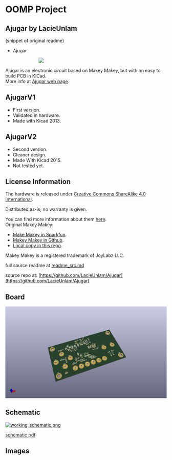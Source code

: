 # OOMP Project  
## Ajugar  by LacieUnlam  
  
(snippet of original readme)  
  
- Ajugar  
  
<img src="AjugarV1/photos/20150708_210446v.jpg" width="400" align="right"><br>  
  
Ajugar is an electronic circuit based on Makey Makey, but with an easy to build PCB in  KiCad.   
More info at [Ajugar web page](http://www.lacie-unlam.org/dokuwiki/doku.php?id=ajugar_publico).  
  
AjugarV1  
--------  
  * First version.   
  * Validated in hardware.  
  * Made with Kicad 2013.  
    
AjugarV2  
--------  
  * Second version.  
  * Cleaner design.  
  * Made With Kicad 2015.  
  * Not tested yet.  
  
License Information  
-------------------  
The hardware is released under [Creative Commons ShareAlike 4.0 International](https://creativecommons.org/licenses/by-sa/4.0/).  
  
Distributed as-is; no warranty is given.  
  
  
You can find more information about them [here](http://www.lacie-unlam.org/).  
Original Makey Makey:  
  
  * [Make Makey in Sparkfun](https://www.sparkfun.com/products/11511).  
  * [Makey Makey in Github](https://github.com/sparkfun/MaKeyMaKey).  
  * [Local copy in this repo](./original/).  
  
Makey Makey is a registered trademark of JoyLabz LLC.  
  
  full source readme at [readme_src.md](readme_src.md)  
  
source repo at: [https://github.com/LacieUnlam/Ajugar](https://github.com/LacieUnlam/Ajugar)  
## Board  
  
[![working_3d.png](working_3d_600.png)](working_3d.png)  
## Schematic  
  
[![working_schematic.png](working_schematic_600.png)](working_schematic.png)  
  
[schematic pdf](working_schematic.pdf)  
## Images  
